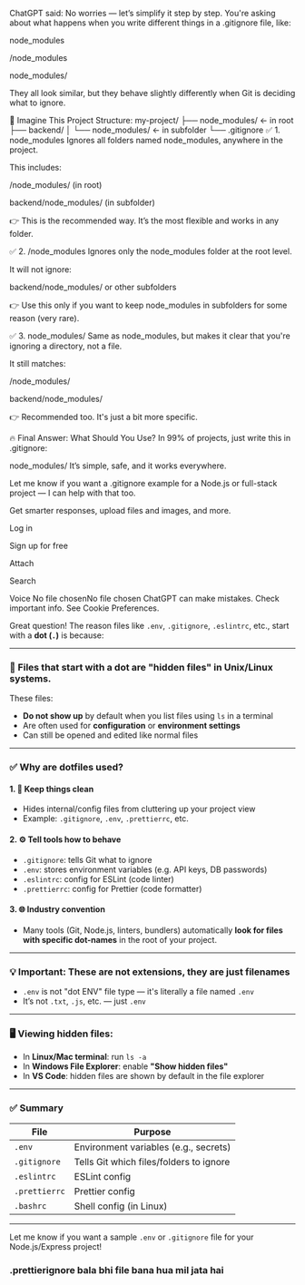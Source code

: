 ChatGPT said:
No worries — let’s simplify it step by step. You're asking about what happens when you write different things in a .gitignore file, like:

node_modules

/node_modules

node_modules/

They all look similar, but they behave slightly differently when Git is deciding what to ignore.

📁 Imagine This Project Structure:
my-project/
├── node_modules/           ← in root
├── backend/
│   └── node_modules/       ← in subfolder
└── .gitignore
✅ 1. node_modules
Ignores all folders named node_modules, anywhere in the project.

This includes:

/node_modules/ (in root)

backend/node_modules/ (in subfolder)

👉 This is the recommended way. It’s the most flexible and works in any folder.

✅ 2. /node_modules
Ignores only the node_modules folder at the root level.

It will not ignore:

backend/node_modules/ or other subfolders

👉 Use this only if you want to keep node_modules in subfolders for some reason (very rare).

✅ 3. node_modules/
Same as node_modules, but makes it clear that you're ignoring a directory, not a file.

It still matches:

/node_modules/

backend/node_modules/

👉 Recommended too. It's just a bit more specific.

🔥 Final Answer: What Should You Use?
In 99% of projects, just write this in .gitignore:

node_modules/
It’s simple, safe, and it works everywhere.

Let me know if you want a .gitignore example for a Node.js or full-stack project — I can help with that too.


Get smarter responses, upload files and images, and more.

Log in

Sign up for free

Attach

Search

Voice
No file chosenNo file chosen
ChatGPT can make mistakes. Check important info. See Cookie Preferences.


Great question! The reason files like `.env`, `.gitignore`, `.eslintrc`, etc., start with a **dot (`.`)** is because:

---

### 📁 Files that start with a dot are **"hidden files"** in Unix/Linux systems.

These files:

* **Do not show up** by default when you list files using `ls` in a terminal
* Are often used for **configuration** or **environment settings**
* Can still be opened and edited like normal files

---

### ✅ Why are dotfiles used?

#### 1. 🔐 **Keep things clean**

* Hides internal/config files from cluttering up your project view
* Example: `.gitignore`, `.env`, `.prettierrc`, etc.

#### 2. ⚙️ **Tell tools how to behave**

* `.gitignore`: tells Git what to ignore
* `.env`: stores environment variables (e.g. API keys, DB passwords)
* `.eslintrc`: config for ESLint (code linter)
* `.prettierrc`: config for Prettier (code formatter)

#### 3. 🌐 **Industry convention**

* Many tools (Git, Node.js, linters, bundlers) automatically **look for files with specific dot-names** in the root of your project.

---

### 💡 Important: These are **not extensions**, they are **just filenames**

* `.env` is not "dot ENV" file type — it's literally a file named `.env`
* It’s not `.txt`, `.js`, etc. — just `.env`

---

### 🖥️ Viewing hidden files:

* In **Linux/Mac terminal**: run `ls -a`
* In **Windows File Explorer**: enable **"Show hidden files"**
* In **VS Code**: hidden files are shown by default in the file explorer

---

### ✅ Summary

| File          | Purpose                                 |
| ------------- | --------------------------------------- |
| `.env`        | Environment variables (e.g., secrets)   |
| `.gitignore`  | Tells Git which files/folders to ignore |
| `.eslintrc`   | ESLint config                           |
| `.prettierrc` | Prettier config                         |
| `.bashrc`     | Shell config (in Linux)                 |

---

Let me know if you want a sample `.env` or `.gitignore` file for your Node.js/Express project!


### .prettierignore bala bhi file bana hua mil jata hai 


